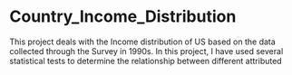 # Country_Income_Distribution
This project deals with the Income distribution of US based on the data collected through the Survey in 1990s. In this project, I have used several statistical tests to determine the relationship between different attributed
